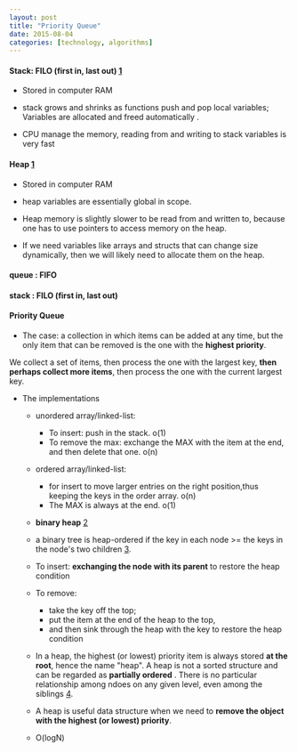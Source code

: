 ```yaml
---
layout: post
title: "Priority Queue"
date: 2015-08-04
categories: [technology, algorithms]
---
```

#### Stack: FILO (first in, last out) [1]
   * Stored in computer RAM
   * stack grows and shrinks as functions push and pop local variables;
   Variables are allocated and freed automatically .
   
   * CPU manage the memory, reading from and writing to stack variables is very fast

#### Heap [1]
   * Stored in computer RAM
   * heap variables are essentially global in scope.
   * Heap memory is slightly slower to be read from and written to, 
   because one has to use pointers to access memory on the heap.
   
   * If we need variables like arrays and structs that can change size dynamically,
   then we will likely need to allocate them on the heap.
   
#### queue : FIFO

#### stack : FILO (first in, last out) 

#### Priority Queue
   * The case: a collection in which items can be added at any time, but the only item that can be removed is the one
   with the **highest priority**.
   
   We collect a set of items, then process the one with the largest key, **then perhaps collect more items**,
   then process the one with the current largest key.
   
   * The implementations
     - unordered array/linked-list: 
	   + To insert: push in the stack. o(1)
	   + To remove the max: exchange the MAX with the item at the end, and then delete that one. o(n)
	   
	 - ordered array/linked-list:
	   + for insert to move larger entries on the right position,thus keeping the keys in the order array. o(n)
	   + The MAX is always at the end. o(1)
	   
	 -  **binary heap** [2]
	   + a binary tree is heap-ordered if the key in each node >= the keys in the node's two children [3].
       + To insert: **exchanging the node with its parent** to restore the heap condition
       + To remove:
            - take the key off the top;
            - put the item at the end of the heap to the top,
            - and then sink through the heap with the key to restore the heap condition
       
       + In a heap, the highest (or lowest) priority item is always stored **at the root**, hence the name "heap".
       A heap is not a sorted structure and can be regarded as **partially ordered** . There is no particular
       relationship among ndoes on any given level, even among the siblings [4].

       + A heap is useful data structure when we need to **remove the object with the highest (or lowest) priority**.
       
       + O(logN)
####
[1]: http://gribblelab.org/CBootcamp/7_Memory_Stack_vs_Heap.html "stack and heap"
[2]: http://cs.lmu.edu/~ray/notes/pqueues/ "priority queue"
[3]: http://algs4.cs.princeton.edu/24pq/ "Priority Queues"
[4]: http://www.cs.cmu.edu/~adamchik/15-121/lectures/Binary%20Heaps/heaps.html "priority queues"
